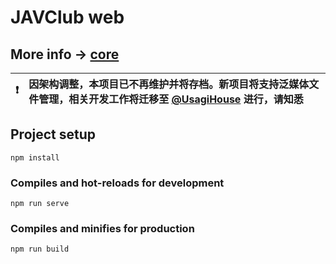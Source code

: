 # JAVClub web

## More info -> [core](https://github.com/JAVClub/core)

❗ | **因架构调整，本项目已不再维护并将存档。新项目将支持泛媒体文件管理，相关开发工作将迁移至 [@UsagiHouse](https://github.com/UsagiHouse) 进行，请知悉**
:---: | :---

## Project setup
```
npm install
```

### Compiles and hot-reloads for development
```
npm run serve
```

### Compiles and minifies for production
```
npm run build
```
